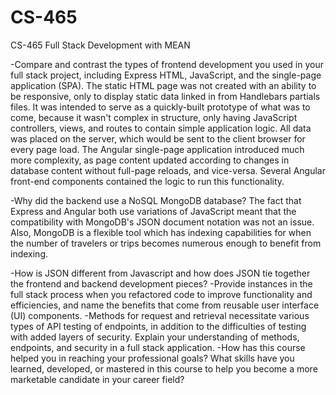 # CS-465
CS-465 Full Stack Development with MEAN

-Compare and contrast the types of frontend development you used in your full stack project, including Express HTML, JavaScript, and the single-page application (SPA).
The static HTML page was not created with an ability to be responsive, only to display static data linked in from Handlebars partials files. It was intended to serve as a quickly-built prototype of what was to come, because it wasn't complex in structure, only having JavaScript controllers, views, and routes to contain simple application logic. All data was placed on the server, which would be sent to the client browser for every page load. The Angular single-page application introduced much more complexity, as page content updated according to changes in database content without full-page reloads, and vice-versa. Several Angular front-end components contained the logic to run this functionality. 

-Why did the  backend use a NoSQL MongoDB database?
The fact that Express and Angular both use variations of JavaScript meant that the compatibility with MongoDB's JSON document notation was not an issue. Also, MongoDB is a flexible tool which has indexing capabilities for when the number of travelers or trips becomes numerous enough to benefit from indexing. 

-How is JSON different from Javascript and how does JSON tie together the frontend and backend development pieces?
-Provide instances in the full stack process when you refactored code to improve functionality and efficiencies, and name the benefits that come from reusable user interface (UI) components.
-Methods for request and retrieval necessitate various types of API testing of endpoints, in addition to the difficulties of testing with added layers of security. Explain your understanding of methods, endpoints, and security in a full stack application.
-How has this course helped you in reaching your professional goals? What skills have you learned, developed, or mastered in this course to help you become a more marketable candidate in your career field?
